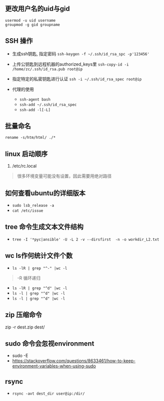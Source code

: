 ## 更改用户名的uid与gid
```
usermod -u uid username
groupmod -g gid groupname

```
## SSH 操作 
- 生成ssh钥匙, 指定密码
`ssh-keygen -f ~/.ssh/id_rsa_spc -p'123456'`

- 上传公钥匙到远程机器的authorized_keys里
`ssh-copy-id -i /home/zc/.ssh/id_rsa.pub root@ip`

- 指定特定的私密钥匙进行认证
`ssh -i ~/.ssh/id_rsa_spec root@ip`

- 代理的使用
    - `ssh-agent bash`
    - `ssh-add ~/.ssh/id_rsa_spec`
    - `ssh-add -l[-L]`

## 批量命名
`rename -s/htm/html/ ./*`


## linux 启动顺序
1. /etc/rc.local
> 很多环境变量可能没有设置，因此需要用绝对路径

## 如何查看ubuntu的详细版本
- `sudo lsb_release -a `
- `cat /etc/issue`

## tree 命令生成文本文件结构

- `tree -I '*pyc|ansible' -U -L 2 -v --dirsfirst  -n -o workdir_L2.txt`

## wc ls作何统计文件个数

- `ls -lR | grep "^-" |wc -l`
> -R 循环递归
- `ls -lR | grep "^d" |wc -l`
- `ls -l | grep "^d" |wc -l`
- `ls -l | grep "^d" |wc -l`

## zip 压缩命令
zip -r dest.zip dest/

## sudo 命令会忽视environment
- sudo -E
- https://stackoverflow.com/questions/8633461/how-to-keep-environment-variables-when-using-sudo

## rsync
 - `rsync -avt dest_dir user@ip:/dir/`
